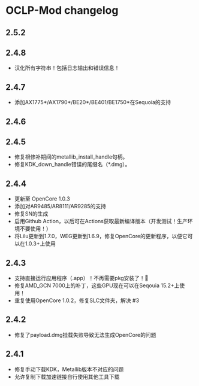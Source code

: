 # OCLP-Mod changelog

## 2.5.2

## 2.4.8
- 汉化所有字符串！包括日志输出和错误信息！

## 2.4.7
- 添加AX1775*/AX1790*/BE20*/BE401/BE1750*在Sequoia的支持

## 2.4.6

## 2.4.5
- 修复根修补期间的metallib_install_handle句柄。
- 修复KDK_down_handle错误的尾缀名（*.dmg）。

## 2.4.4
- 更新至 OpenCore 1.0.3
- 添加对AR9485/AR8111/AR9285的支持
- 修复SN的生成
- 启用Github Action，以后可在Actions获取最新编译版本（开发测试！生产环境不要使用！）
- 将Lilu更新到1.7.0，WEG更新到1.6.9，修复OpenCore的更新程序，以便它可以在1.0.3+上使用

## 2.4.3
- 支持直接运行应用程序（.app）！不再需要pkg安装了！🎉
- 修复AMD_GCN 7000上的补丁，这些GPU现在可以在Seqouia 15.2+上使用！
- 重复使用OpenCore 1.0.2，修复SLC文件夹，解决 #3

## 2.4.2
- 修复了payload.dmg挂载失败导致无法生成OpenCore的问题

## 2.4.1
- 修复手动下载KDK，Metallib版本不对应的问题
- 允许复制下载加速链接自行使用其他工具下载